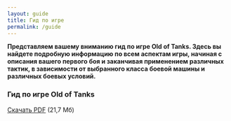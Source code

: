 ```yaml
---
layout: guide
title: Гид по игре
permalink: /guide
---
```


**Представляем вашему вниманию гид по игре Old of Tanks. Здесь вы найдете подробную информацию по всем аспектам игры, начиная с описания вашего первого боя и заканчивая применением различных тактик, в зависимости от выбранного класса боевой машины и различных боевых условий.**

### Гид по игре Old of Tanks

[Скачать PDF](https://muramiha.github.io/oldoftanks/pdf/OldofTanks_Guide.pdf) (21,7 Мб)